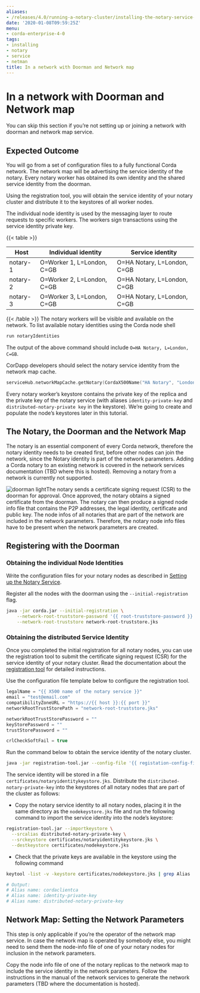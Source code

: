 ```yaml
---
aliases:
- /releases/4.0/running-a-notary-cluster/installing-the-notary-service-netman.html
date: '2020-01-08T09:59:25Z'
menu:
- corda-enterprise-4-0
tags:
- installing
- notary
- service
- netman
title: In a network with Doorman and Network map
---
```



# In a network with Doorman and Network map

You can skip this section if you’re not setting up or joining a network with
            doorman and network map service.


## Expected Outcome

You will go from a set of configuration files to a fully functional Corda network.
                The network map will be advertising the service identity of the notary. Every
                notary worker has obtained its own identity and the shared service identity
                from the doorman.

Using the registration tool, you will obtain the service identity of your notary
                cluster and distribute it to the keystores of all worker nodes.

The individual node identity is used by the messaging layer to route requests to
                specific workers. The workers sign transactions using the service identity private key.


{{< table >}}

|Host|Individual identity|Service identity|
|--------|--------------------------|---------------------------|
|notary-1|O=Worker 1, L=London, C=GB|O=HA Notary, L=London, C=GB|
|notary-2|O=Worker 2, L=London, C=GB|O=HA Notary, L=London, C=GB|
|notary-3|O=Worker 3, L=London, C=GB|O=HA Notary, L=London, C=GB|

{{< /table >}}
The notary workers will be visible and available on the network. To list available notary
                identities using the Corda node shell

```sh
run notaryIdentities
```
The output of the above command should include `O=HA Notary, L=London, C=GB`.

CorDapp developers should select the notary service identity from the network map cache.

```kotlin
serviceHub.networkMapCache.getNotary(CordaX500Name("HA Notary", "London", "GB"))
```
Every notary worker’s keystore contains the private key of the replica and the
                private key of the notary service (with aliases `identity-private-key` and
                `distributed-notary-private key` in the keystore). We’re going to create and
                populate the node’s keystores later in this tutorial.


## The Notary, the Doorman and the Network Map

The notary is an essential component of every Corda network, therefore the
                notary identity needs to be created first, before other nodes can join the
                network, since the Notary identity is part of the network parameters.
                Adding a Corda notary to an existing network is covered in
                the network services documentation (TBD where this is hosted). Removing a notary from a network
                is currently not supported.

![doorman light](running-a-notary-cluster/resources/doorman-light.png "doorman light")The notary sends a certificate signing request (CSR) to the doorman for
                approval. Once approved, the notary obtains a signed certificate from the
                doorman. The notary can then produce a signed node info file that contains the
                P2P addresses, the legal identity, certificate and public key. The node infos
                of all notaries that are part of the network are included in the network
                parameters. Therefore, the notary node info files have to be present when the
                network parameters are created.


## Registering with the Doorman


### Obtaining the individual Node Identities

Write the configuration files for your notary nodes as described in [Setting up the Notary Service](installing-the-notary-service.md).

Register all the nodes with the doorman using the `--initial-registration`  flag.

```sh
java -jar corda.jar --initial-registration \
    --network-root-truststore-password '{{ root-truststore-password }}' \
    --network-root-truststore network-root-truststore.jks
```

### Obtaining the distributed Service Identity

Once you completed the initial registration for all notary nodes, you can use
                    the registration tool to submit the certificate signing request (CSR) for the
                    service identity of your notary cluster. Read the documentation about the
                    [registration tool](https://github.com/corda/network-services/tree/master/registration-tool)
                    for detailed instructions.

Use the configuration file template below to configure the registration tool.

```kotlin
legalName = "{{ X500 name of the notary service }}"
email = "test@email.com"
compatibilityZoneURL = "https://{{ host }}:{{ port }}"
networkRootTrustStorePath = "network-root-truststore.jks"

networkRootTrustStorePassword = ""
keyStorePassword = ""
trustStorePassword = ""

crlCheckSoftFail = true
```
Run the command below to obtain the service identity of the notary cluster.

```sh
java -jar registration-tool.jar --config-file '{{ registation-config-file }}'
```
The service identity will be stored in a file
                    `certificates/notaryidentitykeystore.jks`. Distribute the
                    `distributed-notary-private-key` into the keystores of all notary nodes that
                    are part of the cluster as follows:


* Copy the notary service identity to all notary nodes, placing it in the same directory as the `nodekeystore.jks` file and run the following command to import the service identity into the node’s keystore:


```sh
registration-tool.jar --importkeystore \
  --srcalias distributed-notary-private-key \
  --srckeystore certificates/notaryidentitykeystore.jks \
  --destkeystore certificates/nodekeystore.jks
```

* Check that the private keys are available in the keystore using the following command


```sh
keytool -list -v -keystore certificates/nodekeystore.jks | grep Alias

# Output:
# Alias name: cordaclientca
# Alias name: identity-private-key
# Alias name: distributed-notary-private-key
```

## Network Map: Setting the Network Parameters

This step is only applicable if you’re the operator of the network map service.
                In case the network map is operated by somebody else, you might need to send
                them the node-info file of one of your notary nodes for inclusion in the
                network parameters.

Copy the node info file of one of the notary replicas to the network map to
                include the service identity in the network parameters. Follow the
                instructions in the manual of the network services to generate the network
                parameters (TBD where the documentation is hosted).


